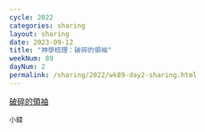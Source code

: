 ```yaml
---
cycle: 2022
categories: sharing
layout: sharing
date: 2023-09-12
title: "神學梳理：破碎的領袖"
weekNum: 89
dayNum: 2
permalink: /sharing/2022/wk89-day2-sharing.html
---
```


[破碎的領袖](https://eccseattle.github.io/media/sharing/2022/wk89/2023-09-12-bin.m4a)

`小錢`

